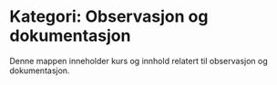 # Kategori: Observasjon og dokumentasjon

Denne mappen inneholder kurs og innhold relatert til observasjon og dokumentasjon. 